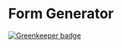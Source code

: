 # Form Generator

[![Greenkeeper badge](https://badges.greenkeeper.io/phenax/formgenerator.svg)](https://greenkeeper.io/)